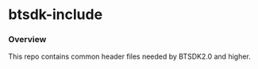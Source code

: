 # btsdk-include

### Overview

This repo contains common header files needed by BTSDK2.0 and higher.
